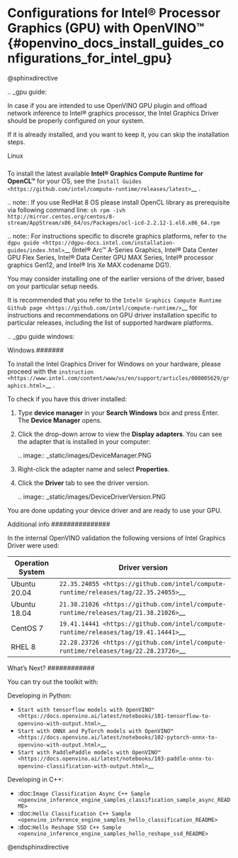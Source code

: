 # Configurations for Intel® Processor Graphics (GPU) with OpenVINO™ {#openvino_docs_install_guides_configurations_for_intel_gpu}


@sphinxdirective

.. _gpu guide:


In case if you are intended to use OpenVINO GPU plugin and offload network inference to Intel® graphics processor, the Intel Graphics Driver should be properly configured on your system.

If it is already installed, and you want to keep it, you can skip the installation steps.

Linux
#####

To install the latest available **Intel® Graphics Compute Runtime for OpenCL™** for your OS, see the `Install Guides <https://github.com/intel/compute-runtime/releases/latest>`__ .

.. note::
   If you use RedHat 8 OS please install OpenCL library as prerequisite via following command line: ```sh rpm -ivh http://mirror.centos.org/centos/8-stream/AppStream/x86_64/os/Packages/ocl-icd-2.2.12-1.el8.x86_64.rpm```

.. note::
   For instructions specific to discrete graphics platforms, refer to `the dgpu guide <https://dgpu-docs.intel.com/installation-guides/index.html>`__ (Intel® Arc™ A-Series Graphics, Intel® Data Center GPU Flex Series, Intel® Data Center GPU MAX Series, Intel® processor graphics Gen12, and Intel® Iris Xe MAX codename DG1).

You may consider installing one of the earlier versions of the driver, based on your particular setup needs.

It is recommended that you refer to the `Intel® Graphics Compute Runtime Github page <https://github.com/intel/compute-runtime/>`__ for instructions and recommendations on GPU driver installation specific to particular releases, including the list of supported hardware platforms.


.. _gpu guide windows:


Windows
#######

To install the Intel Graphics Driver for Windows on your hardware, please proceed with the `instruction <https://www.intel.com/content/www/us/en/support/articles/000005629/graphics.html>`__ . 

To check if you have this driver installed:

1. Type **device manager** in your **Search Windows** box and press Enter. The **Device Manager** opens.
2. Click the drop-down arrow to view the **Display adapters**. You can see the adapter that is installed in your computer:  

   .. image:: _static/images/DeviceManager.PNG

3. Right-click the adapter name and select **Properties**.
4. Click the **Driver** tab to see the driver version.  

   .. image:: _static/images/DeviceDriverVersion.PNG

You are done updating your device driver and are ready to use your GPU.

Additional info
###############

In the internal OpenVINO validation the following versions of Intel Graphics Driver were used:

Operation System | Driver version
--- |-------------------------
Ubuntu 20.04 | `22.35.24055 <https://github.com/intel/compute-runtime/releases/tag/22.35.24055>`__
Ubuntu 18.04 | `21.38.21026 <https://github.com/intel/compute-runtime/releases/tag/21.38.21026>`__
CentOS 7 | `19.41.14441 <https://github.com/intel/compute-runtime/releases/tag/19.41.14441>`__
RHEL 8 | `22.28.23726 <https://github.com/intel/compute-runtime/releases/tag/22.28.23726>`__

What’s Next?
############

You can try out the toolkit with:

Developing in Python:

* `Start with tensorflow models with OpenVINO™ <https://docs.openvino.ai/latest/notebooks/101-tensorflow-to-openvino-with-output.html>`__
* `Start with ONNX and PyTorch models with OpenVINO™ <https://docs.openvino.ai/latest/notebooks/102-pytorch-onnx-to-openvino-with-output.html>`__
* `Start with PaddlePaddle models with OpenVINO™ <https://docs.openvino.ai/latest/notebooks/103-paddle-onnx-to-openvino-classification-with-output.html>`__

Developing in C++:

* :doc:`Image Classification Async C++ Sample <openvino_inference_engine_samples_classification_sample_async_README>`
* :doc:`Hello Classification C++ Sample <openvino_inference_engine_samples_hello_classification_README>`
* :doc:`Hello Reshape SSD C++ Sample <openvino_inference_engine_samples_hello_reshape_ssd_README>`


@endsphinxdirective


